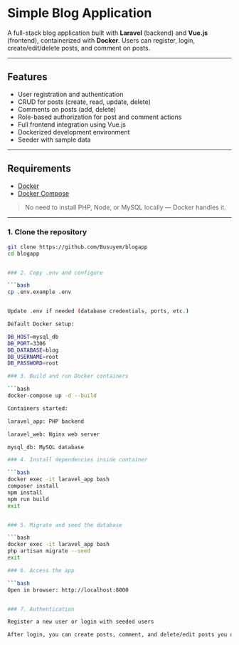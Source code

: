 # Simple Blog Application

A full-stack blog application built with **Laravel** (backend) and **Vue.js** (frontend), containerized with **Docker**. Users can register, login, create/edit/delete posts, and comment on posts.

---

## Features

- User registration and authentication
- CRUD for posts (create, read, update, delete)
- Comments on posts (add, delete)
- Role-based authorization for post and comment actions
- Full frontend integration using Vue.js
- Dockerized development environment
- Seeder with sample data

---

## Requirements

- [Docker](https://www.docker.com/get-started)
- [Docker Compose](https://docs.docker.com/compose/)

> No need to install PHP, Node, or MySQL locally — Docker handles it.

---



### 1. Clone the repository

```bash
git clone https://github.com/Busuyem/blogapp
cd blogapp


### 2. Copy .env and configure

```bash
cp .env.example .env


Update .env if needed (database credentials, ports, etc.)

Default Docker setup:

DB_HOST=mysql_db
DB_PORT=3306
DB_DATABASE=blog
DB_USERNAME=root
DB_PASSWORD=root

### 3. Build and run Docker containers

```bash
docker-compose up -d --build

Containers started:

laravel_app: PHP backend

laravel_web: Nginx web server

mysql_db: MySQL database

### 4. Install dependencies inside container

```bash
docker exec -it laravel_app bash
composer install
npm install
npm run build
exit


### 5. Migrate and seed the database

```bash
docker exec -it laravel_app bash
php artisan migrate --seed
exit

### 6. Access the app

```bash
Open in browser: http://localhost:8000


### 7. Authentication

Register a new user or login with seeded users

After login, you can create posts, comment, and delete/edit posts you own.